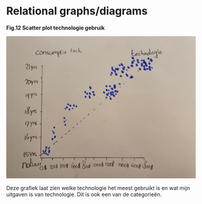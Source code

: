 # Relational graphs/diagrams

**Fig.12 Scatter plot technologie gebruik**

![](../.gitbook/assets/whatsapp-image-2020-09-17-at-23.39.09-3-.jpeg)

Deze grafiek laat zien welke technologie het meest gebruikt is en wat mijn uitgaven is van technologie. Dit is ook een van de categorieën. 


